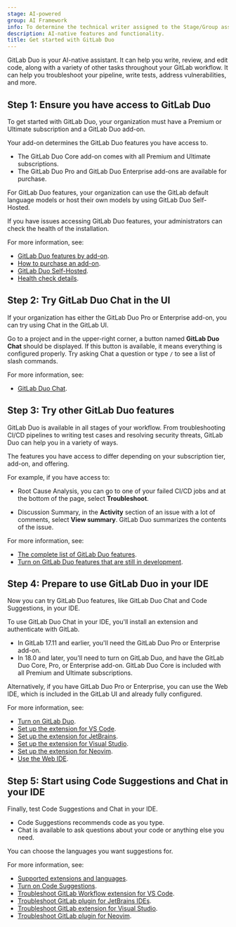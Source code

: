```yaml
---
stage: AI-powered
group: AI Framework
info: To determine the technical writer assigned to the Stage/Group associated with this page, see https://handbook.gitlab.com/handbook/product/ux/technical-writing/#assignments
description: AI-native features and functionality.
title: Get started with GitLab Duo
---
```


GitLab Duo is your AI-native assistant. It can help you write, review, and edit code,
along with a variety of other tasks throughout your GitLab workflow.
It can help you troubleshoot your pipeline, write tests, address vulnerabilities, and more.

## Step 1: Ensure you have access to GitLab Duo

To get started with GitLab Duo, your organization must have a Premium or Ultimate subscription
and a GitLab Duo add-on.

Your add-on determines the GitLab Duo features you have access to.

- The GitLab Duo Core add-on comes with all Premium and Ultimate subscriptions.
- The GitLab Duo Pro and GitLab Duo Enterprise add-ons are available for purchase.

For GitLab Duo features, your organization can use the GitLab default language models
or host their own models by using GitLab Duo Self-Hosted.

If you have issues accessing GitLab Duo features, your administrators
can check the health of the installation.

For more information, see:

- [GitLab Duo features by add-on](../gitlab_duo/_index.md#summary-of-gitlab-duo-features).
- [How to purchase an add-on](../../subscriptions/subscription-add-ons.md).
- [GitLab Duo Self-Hosted](../../administration/gitlab_duo_self_hosted/_index.md).
- [Health check details](../gitlab_duo/setup.md#run-a-health-check-for-gitlab-duo).

## Step 2: Try GitLab Duo Chat in the UI

If your organization has either the GitLab Duo Pro or Enterprise add-on,
you can try using Chat in the GitLab UI.

Go to a project and in the upper-right corner, a button named **GitLab Duo Chat** should be displayed.
If this button is available, it means everything is configured properly.
Try asking Chat a question or type `/` to see a list of slash commands.

For more information, see:

- [GitLab Duo Chat](../gitlab_duo_chat/_index.md).

## Step 3: Try other GitLab Duo features

GitLab Duo is available in all stages of your workflow. From troubleshooting
CI/CD pipelines to writing test cases and resolving security threats, GitLab Duo can help you
in a variety of ways.

The features you have access to differ depending on your subscription tier, add-on, and offering.

For example, if you have access to:

- Root Cause Analysis, you can go to one of your failed CI/CD jobs and at the bottom
  of the page, select **Troubleshoot**.

- Discussion Summary, in the **Activity** section of an issue with a lot of comments,
  select **View summary**. GitLab Duo summarizes the contents of the issue.

For more information, see:

- [The complete list of GitLab Duo features](../gitlab_duo/_index.md).
- [Turn on GitLab Duo features that are still in development](../gitlab_duo/turn_on_off.md#turn-on-beta-and-experimental-features).

## Step 4: Prepare to use GitLab Duo in your IDE

Now you can try GitLab Duo features, like GitLab Duo Chat and Code Suggestions, in your IDE.

To use GitLab Duo Chat in your IDE, you'll install an extension and authenticate with GitLab.

- In GitLab 17.11 and earlier, you'll need the GitLab Duo Pro or Enterprise add-on.
- In 18.0 and later, you'll need to turn on GitLab Duo,
  and have the GitLab Duo Core, Pro, or Enterprise add-on.
  GitLab Duo Core is included with all Premium and Ultimate subscriptions.

Alternatively, if you have GitLab Duo Pro or Enterprise, you can use the Web IDE,
which is included in the GitLab UI and already fully configured.

For more information, see:

- [Turn on GitLab Duo](../gitlab_duo/turn_on_off.md).
- [Set up the extension for VS Code](../../editor_extensions/visual_studio_code/setup.md).
- [Set up the extension for JetBrains](../../editor_extensions/jetbrains_ide/setup.md).
- [Set up the extension for Visual Studio](../../editor_extensions/visual_studio/setup.md).
- [Set up the extension for Neovim](../../editor_extensions/neovim/setup.md).
- [Use the Web IDE](../project/web_ide/_index.md).

## Step 5: Start using Code Suggestions and Chat in your IDE

Finally, test Code Suggestions and Chat in your IDE.

- Code Suggestions recommends code as you type.
- Chat is available to ask questions about your code or anything else you need.

You can choose the languages you want suggestions for.

For more information, see:

- [Supported extensions and languages](../project/repository/code_suggestions/supported_extensions.md).
- [Turn on Code Suggestions](../project/repository/code_suggestions/set_up.md#turn-on-code-suggestions).
- [Troubleshoot GitLab Workflow extension for VS Code](../../editor_extensions/visual_studio_code/troubleshooting.md).
- [Troubleshoot GitLab plugin for JetBrains IDEs](../../editor_extensions/jetbrains_ide/jetbrains_troubleshooting.md).
- [Troubleshoot GitLab extension for Visual Studio](../../editor_extensions/visual_studio/visual_studio_troubleshooting.md).
- [Troubleshoot GitLab plugin for Neovim](../../editor_extensions/neovim/neovim_troubleshooting.md).
